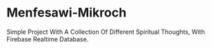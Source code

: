 # Menfesawi-Mikroch
Simple Project With A Collection Of Different Spiritual Thoughts, With Firebase Realtime Database.
